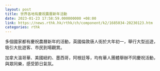 ```yaml
---
layout: post
title: 世界各地有慶祝農曆新年活動
date: 2023-01-23 17:58:59.000000000 +08:00
link: https://news.rthk.hk/rthk/ch/component/k2/1685034-20230123.htm
categories: rthk
---
```


多個國家都有慶祝農曆新年的活動，英國倫敦唐人街於大年初一，舉行大型巡遊，吸引大批遊客、市民到場觀賞。

加拿大溫哥華、美國紐約、墨西哥，阿根廷等，均有華人團體舉辦不同慶祝活動，與眾同樂，感受節日氣氛。
